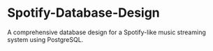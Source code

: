 # Spotify-Database-Design
A comprehensive database design for a Spotify-like music streaming system using PostgreSQL.
